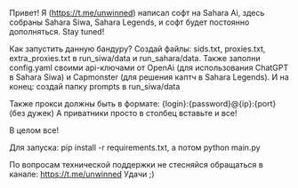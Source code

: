 Привет! Я (https://t.me/unwinned) написал софт на Sahara Ai, здесь собраны Sahara Siwa, Sahara Legends, и софт будет постоянно дополняться. Stay tuned!

Как запустить данную бандуру?
Создай файлы: sids.txt, proxies.txt, extra_proxies.txt в run_siwa/data и run_sahara/data.
Также заполни config.yaml своими api-ключами от OpenAi (для использования ChatGPT в Sahara Siwa) и Capmonster (для решения каптч в Sahara Legends).
И на конец: создай папку prompts в run_siwa/data

Также прокси должны быть в формате: {login}:{password}@{ip}:{port} (без дужек)
А приватники просто в столбец вставьте и все!

В целом все!

Для запуска:
pip install -r requirements.txt, а потом python main.py

По вопросам технической поддержки не стесняйся обращаться в канале: https://t.me/unwinned
Удачи ;)
